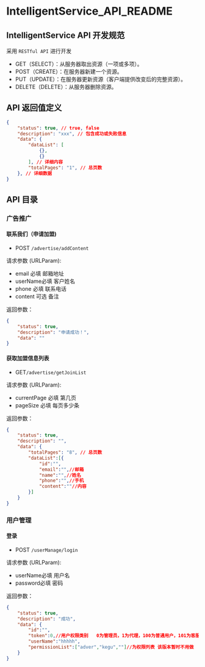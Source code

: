 # IntelligentService_API_README

## IntelligentService  API 开发规范

 采用 `RESTful API` 进行开发

- GET（SELECT）：从服务器取出资源（一项或多项）。
- POST（CREATE）：在服务器新建一个资源。
- PUT（UPDATE）：在服务器更新资源（客户端提供改变后的完整资源）。
- DELETE（DELETE）：从服务器删除资源。

## API 返回值定义

```json
{
    "status": true, // true, false
    "description": "xxx", // 包含成功或失败信息
    "data": {
        "dataList": [
            {},
            {}
        ], // 详细内容
        "totalPages": "1", // 总页数
    }, // 详细数据
}
```



## API 目录

### 广告推广

#### 联系我们（申请加盟)

- POST `/advertise/addContent` 

请求参数 (URLParam):

- email 必填  邮箱地址
- userName必填 客户姓名
- phone 必填  联系电话
- content 可选  备注

返回参数：

```json
{
    "status": true,
	"description": "申请成功！",
    "data": ""
}
```

#### 获取加盟信息列表

- GET`/advertise/getJoinList` 

请求参数 (URLParam):

- currentPage 必填 第几页
- pageSize 必填 每页多少条

返回参数：

```json
{
    "status": true,
	"description": "",
    "data": {
        "totalPages": "8", // 总页数
        "dataList":[{
            "id":"",
            "email":"",//邮箱
            "name":"",//姓名
            "phone":"",//手机
            "content":""//内容
        }]
    }
}
```



### 用户管理

#### 登录

- POST `/userManage/login` 

请求参数 (URLParam):

- userName必填  用户名
- password必填  密码

返回参数：

```json
{
    "status": true,
	"description": "成功",
    "data": {
        "id":"",
        "token":0,//用户权限类别   0为管理员，1为代理，100为普通用户，101为客服
        "userName":"hhhhh",
        "permissionList":["adver","kegu",""]//为权限列表 该版本暂时不用做
    }
}
```

